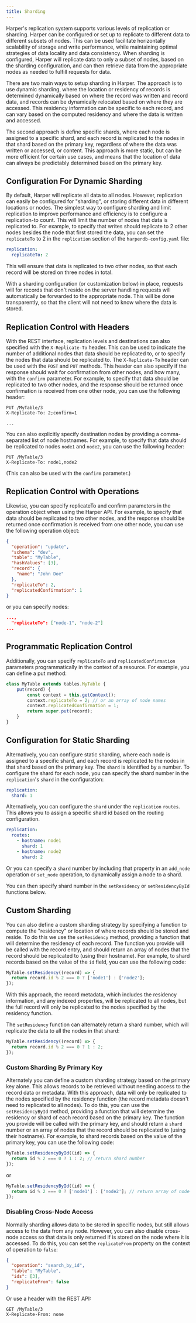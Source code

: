 ```yaml
---
title: Sharding
---
```


Harper's replication system supports various levels of replication or sharding. Harper can be configured or set up to replicate to different data to different subsets of nodes. This can be used facilitate horizontally scalability of storage and write performance, while maintaining optimal strategies of data locality and data consistency. When sharding is configured, Harper will replicate data to only a subset of nodes, based on the sharding configuration, and can then retrieve data from the appropriate nodes as needed to fulfill requests for data.

There are two main ways to setup sharding in Harper. The approach is to use dynamic sharding, where the location or residency of records is determined dynamically based on where the record was written and record data, and records can be dynamically relocated based on where they are accessed. This residency information can be specific to each record, and can vary based on the computed residency and where the data is written and accessed.

The second approach is define specific shards, where each node is assigned to a specific shard, and each record is replicated to the nodes in that shard based on the primary key, regardless of where the data was written or accessed, or content. This approach is more static, but can be more efficient for certain use cases, and means that the location of data can always be predictably determined based on the primary key.

## Configuration For Dynamic Sharding
By default, Harper will replicate all data to all nodes. However, replication can easily be configured for "sharding", or storing different data in different locations or nodes. The simplest way to configure sharding and limit replication to improve performance and efficiency is to configure a replication-to count. This will limit the number of nodes that data is replicated to. For example, to specify that writes should replicate to 2 other nodes besides the node that first stored the data, you can set the `replicateTo` to 2 in the `replication` section of the `harperdb-config.yaml` file:
```yaml
replication:
  replicateTo: 2
```
This will ensure that data is replicated to two other nodes, so that each record will be stored on three nodes in total.

With a sharding configuration (or customization below) in place, requests will for records that don't reside on the server handling requests will automatically be forwarded to the appropriate node. This will be done transparently, so that the client will not need to know where the data is stored.  

## Replication Control with Headers
With the REST interface, replication levels and destinations can also specified with the `X-Replicate-To` header. This can be used to indicate the number of additional nodes that data should be replicated to, or to specify the nodes that data should be replicated to. The `X-Replicate-To` header can be used with the `POST` and `PUT` methods. This header can also specify if the response should wait for confirmation from other nodes, and how many, with the `confirm` parameter. For example, to specify that data should be replicated to two other nodes, and the response should be returned once confirmation is received from one other node, you can use the following header:  
```http
PUT /MyTable/3
X-Replicate-To: 2;confirm=1

...
```

You can also explicitly specify destination nodes by providing a comma-separated list of node hostnames. For example, to specify that data should be replicated to nodes `node1` and `node2`, you can use the following header:
```http
PUT /MyTable/3
X-Replicate-To: node1,node2
```
(This can also be used with the `confirm` parameter.)

## Replication Control with Operations
Likewise, you can specify replicateTo and confirm parameters in the operation object when using the Harper API. For example, to specify that data should be replicated to two other nodes, and the response should be returned once confirmation is received from one other node, you can use the following operation object:
```json
{
  "operation": "update",
  "schema": "dev",
  "table": "MyTable",
  "hashValues": [3],
  "record": {
	"name": "John Doe"
  },
  "replicateTo": 2,
  "replicatedConfirmation": 1
}
```
or you can specify nodes:
```json
...,
  "replicateTo": ["node-1", "node-2"]
...
```
## Programmatic Replication Control
Additionally, you can specify `replicateTo` and `replicatedConfirmation` parameters programmatically in the context of a resource. For example, you can define a put method:
```javascript
class MyTable extends tables.MyTable {
	put(record) {
		const context = this.getContext();
		context.replicateTo = 2; // or an array of node names
		context.replicatedConfirmation = 1;
		return super.put(record);
	}
}
```

## Configuration for Static Sharding
Alternatively, you can configure static sharding, where each node is assigned to a specific shard, and each record is replicated to the nodes in that shard based on the primary key. The `shard` is identified by a number. To configure the shard for each node, you can specify the shard number in the `replication`'s `shard` in the configuration:
```yaml
replication:
  shard: 1
```
Alternatively, you can configure the `shard` under the `replication` `routes`.  This allows you to assign a specific shard id based on the routing configuration.  
```yaml
replication:
  routes:
	- hostname: node1
	  shard: 1
	- hostname: node2
	  shard: 2
```
Or you can specify a `shard` number by including that property in an `add_node` operation or `set_node` operation, to dynamically assign a node to a shard.

You can then specify shard number in the `setResidency` or `setResidencyById` functions below. 

## Custom Sharding
You can also define a custom sharding strategy by specifying a function to compute the "residency" or location of where records should be stored and reside. To do this we use the `setResidency` method, providing a function that will determine the residency of each record. The function you provide will be called with the record entry, and should return an array of nodes that the record should be replicated to (using their hostname). For example, to shard records based on the value of the `id` field, you can use the following code: 
```javascript
MyTable.setResidency((record) => {
  return record.id % 2 === 0 ? ['node1'] : ['node2'];
});
```
With this approach, the record metadata, which includes the residency information, and any indexed properties, will be replicated to all nodes, but the full record will only be replicated to the nodes specified by the residency function.

The `setResidency` function can alternately return a shard number, which will replicate the data to all the nodes in that shard:
```javascript
MyTable.setResidency((record) => {
  return record.id % 2 === 0 ? 1 : 2;
});
```

### Custom Sharding By Primary Key
Alternately you can define a custom sharding strategy based on the primary key alone. This allows records to be retrieved without needing access to the record data or metadata. With this approach, data will only be replicated to the nodes specified by the residency function (the record metadata doesn't need to replicated to all nodes). To do this, you can use the `setResidencyById` method, providing a function that will determine the residency or shard of each record based on the primary key. The function you provide will be called with the primary key, and should return a `shard` number or an array of nodes that the record should be replicated to (using their hostname). For example, to shard records based on the value of the primary key, you can use the following code: 

```javascript
MyTable.setResidencyById((id) => {
  return id % 2 === 0 ? 1 : 2; // return shard number
});
```
or
```javascript
MyTable.setResidencyById((id) => {
  return id % 2 === 0 ? ['node1'] : ['node2']; // return array of node hostnames
});
```

### Disabling Cross-Node Access
Normally sharding allows data to be stored in specific nodes, but still allows access to the data from any node. However, you can also disable cross-node access so that data is only returned if is stored on the node where it is accessed. To do this, you can set the `replicateFrom` property on the context of operation to `false`: 
```json
{
  "operation": "search_by_id",
  "table": "MyTable",
  "ids": [3],
  "replicateFrom": false
}
```
Or use a header with the REST API:
```http
GET /MyTable/3
X-Replicate-From: none
```
